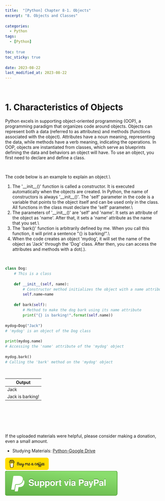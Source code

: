 ```yaml
---
title:  "[Python] Chapter 8-1. Objects"
excerpt: "8. Objects and Classes"

categories:
  - Python
tags:
  - [Python]

toc: true
toc_sticky: true
 
date: 2023-08-22
last_modified_at: 2023-08-22
---
```


&nbsp;

# 1. Characteristics of Objects
Python excels in supporting object-oriented programming (OOP), a programming paradigm that organizes code around objects. Objects can represent both a data (referred to as attributes) and methods (functions associated with the object). Attributes have a noun meaning, representing the data, while methods have a verb meaning, indicating the operations. In OOP, objects are instantiated from classes, which serve as blueprints defining the data and behaviors an object will have. To use an object, you first need to declare and define a class.

&nbsp;

The code below is an example to explain an object.\
1) The '\_\_init\_\_()' function is called a constructor. It is executed automatically when the objects are created. In Python, the name of constructors is always '\_\_init\_\_()'. The 'self' parameter in the code is a variable that points to the object itself and can be used only in the class. All functions in the class must declare the 'self' parameter.\
2) The parameters of '\_\_init\_\_()' are 'self' and 'name'. It sets an attribute of the object as 'name'. After that, it sets a 'name' attribute as the name that you set.\
3) The 'bark()' function is arbitrarily defined by me. When you call this function, it will print a sentence "{} is barking!".\
4) When the code creates an object 'mydog', it will set the name of the object as 'Jack' through the 'Dog' class. After then, you can access the attributes and methods with a dot(.).

&nbsp;

```python
class Dog:
    # This is a class
    
    def __init__(self, name):
        # Constructor method initializes the object with a name attribute
        self.name=name
    
    def bark(self):
        # Method to make the dog bark using its name attribute
        print("{} is barking!".format(self.name))
    
mydog=Dog("Jack")
# 'mydog' is an object of the Dog class

print(mydog.name)
# Accessing the 'name' attribute of the 'mydog' object

mydog.bark()
# Calling the 'bark' method on the 'mydog' object
```

&nbsp;

| Output |
|---|
| Jack |
| Jack is barking! |

&nbsp;

&nbsp;

&nbsp;

If the uploaded materials were helpful, please consider making a donation, even a small amount.
- Studying Materials: ​[Python-Google Drive](https://drive.google.com/drive/u/3/folders/1btmxn1mWaPy8ZYZvRu2HWbiV2UKsDwLP)

[!["Buy Me A Coffee"](https://raw.githubusercontent.com/Shine-Loi/Shine-Loi.github.io/master/assets/images/Buymeacoffee.png)](https://www.buymeacoffee.com/shine_loi_lee)
[![Support via PayPal](https://raw.githubusercontent.com/Shine-Loi/Shine-Loi.github.io/41d049ca49169c961adde8f77b7d0f6981851ea3/assets/images/Paypal.svg)](https://paypal.me/goldbin0514?country.x=KR&locale.x=ko_KR)
